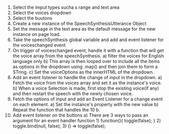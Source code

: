 1) Select the imput types sucha s range and text area
2) Select the voices dropdown
3) Select the buutons
4) Create a new instance of the SpeechSynthesisUtterance Object
5) Set the message in the text area as the default message for the new instance on page load.
6) Take the speechSynthesis global variable and add and event listener for the voiceschanged event
7) On trigger of voiceschanged event, handle it with a function that will get the voice array
from the speechSynthesis.
	a) filter the voices for English language only
	b) This array is then looped over to include all the items as options in the dropdown using .map()
and then join them to form a STring.
	c) Set the voiceOptions as the innerHTML of the dropdown.
10) Add an event listener to handle the change of input in the dropdown.
	a) Fetch the voice from the voices array and set it as the instance's voice.
	b) When a voice Selection is made, first stop the existing voice(if any) and then restart
	the speech with the newly chosen voice.
11) Fetch the options of input and add an Event Listener for a change event on each element.
	a) Set the instance's property with the new value
	b) Repeat the function that handles the 10 b.
12) Add event listener on the buttons
	a) There are 3 ways to pass an argument for an event handler function
		1) function(){
			toggle(false);
			}
		2) toggle.bind(null, false);
		3) () => toggle(false);

